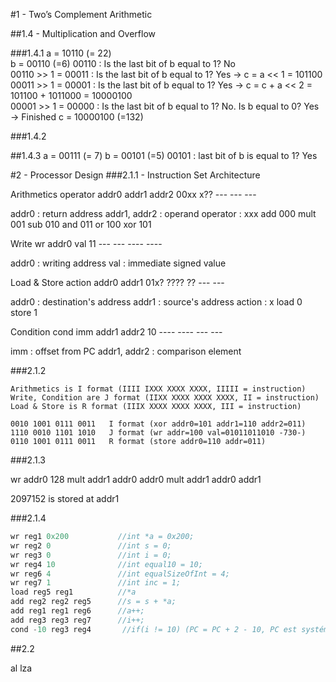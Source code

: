 

#1 - Two’s Complement Arithmetic

##1.4 - Multiplication and Overflow

###1.4.1
a = 10110 (= 22)  
b = 00110 (=6) 
00110 : Is the last bit of b equal to 1? No  
00110 >> 1 = 00011 : Is the last bit of b equal to 1? Yes →  c = a << 1 = 101100
00011 >> 1 = 00001 : Is the last bit of b equal to 1? Yes →  c = c + a << 2 = 101100 + 1011000 = 10000100  
00001 >> 1 = 00000 : Is the last bit of b equal to 1? No. Is b equal to 0? Yes → Finished c = 10000100 (=132)

###1.4.2


##1.4.3
a = 00111 (= 7)
b = 00101 (=5)
00101 :  last bit of b is equal to 1? Yes


#2 - Processor Design
###2.1.1 - Instruction Set Architecture

Arithmetics
  operator  addr0  addr1  addr2
	00xx x??  ---    ---    ---

  addr0 : return address
  addr1,  addr2 : operand
  operator :  xxx
    add       000
    mult      001
    sub       010
    and       011
    or        100
    xor       101

Write
  wr addr0 val
  11 ---  --- ---- ----

  addr0 : writing address
  val : immediate signed value

Load & Store
  action        addr0 addr1
  01x? ???? ??  ---   ---

  addr0 : destination's address
  addr1 : source's address
  action :  x
    load    0
    store   1

Condition
  cond imm        addr1 addr2
  10   ---- ----  ---   ---

  imm : offset from PC
  addr1, addr2 : comparison element

###2.1.2
```
Arithmetics is I format (IIII IXXX XXXX XXXX, IIIII = instruction)
Write, Condition are J format (IIXX XXXX XXXX XXXX, II = instruction)
Load & Store is R format (IIIX XXXX XXXX XXXX, III = instruction)
```
```
0010 1001 0111 0011   I format (xor addr0=101 addr1=110 addr2=011)
1110 0010 1101 1010   J format (wr addr=100 val=01011011010 -730-)
0110 1001 0111 0011   R format (store addr0=110 addr=011)
```

###2.1.3

wr addr0 128
mult addr1 addr0 addr0
mult addr1 addr0 addr1

2097152 is stored at addr1

###2.1.4

```c
wr reg1 0x200           //int *a = 0x200;
wr reg2 0               //int s = 0;
wr reg3 0               //int i = 0;
wr reg4 10              //int equal10 = 10;
wr reg6 4               //int equalSizeOfInt = 4;
wr reg7 1               //int inc = 1;
load reg5 reg1          //*a
add reg2 reg2 reg5      //s = s + *a;
add reg1 reg1 reg6      //a++;
add reg3 reg3 reg7      //i++;
cond -10 reg3 reg4       //if(i != 10) (PC = PC + 2 - 10, PC est systématiquement incrémenté de 2 et nous aimerions revenir de 4 instructions en arrière (8 octets))
```

##2.2

al  lza
